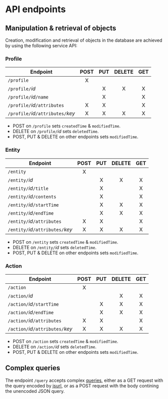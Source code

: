 # API endpoints

## Manipulation & retrieval of objects

Creation, modification and retrieval of objects in the database are achieved by using the following service API:

### Profile

| Endpoint                           | POST | PUT | DELETE | GET |
| ---------------------------------- |:----:|:---:|:------:|:---:|
| `/profile`                         | X    |     |        |     |
| `/profile/`*id*                    |      | X   | X      | X   |
| `/profile/`*id*`/name`             |      | X   |        | X   |
| `/profile/`*id*`/attributes`       | X    | X   |        | X   |
| `/profile/`*id*`/attributes/`*key* | X    | X   | X      | X   |

- POST on `/profile` sets `createdTime` & `modifiedTime`.
- DELETE on `/profile/`*id* sets `deletedTime`.
- POST, PUT & DELETE on other endpoints sets `modifiedTime`.

### Entity

| Endpoint                           | POST | PUT | DELETE | GET |
| ---------------------------------- |:----:|:---:|:------:|:---:|
| `/entity`                          | X    |     |        |     |
| `/entity/`*id*                     |      | X   | X      | X   |
| `/entity/`*id*`/title`             |      | X   |        | X   |
| `/entity/`*id*`/contents`          |      | X   |        | X   |
| `/entity/`*id*`/startTime`         |      | X   | X      | X   |
| `/entity/`*id*`/endTime`           |      | X   | X      | X   |
| `/entity/`*id*`/attributes`        | X    | X   |        | X   |
| `/entity/`*id*`/attributes/`*key*  | X    | X   | X      | X   |

- POST on `/entity` sets `createdTime` & `modifiedTime`.
- DELETE on `/entity/`*id* sets `deletedTime`.
- POST, PUT & DELETE on other endpoints sets `modifiedTime`.

### Action

| Endpoint                           | POST | PUT | DELETE | GET |
| ---------------------------------- |:----:|:---:|:------:|:---:|
| `/action`                          | X    |     |        |     |
| `/action/`*id*                     |      |     | X      | X   |
| `/action/`*id*`/startTime`         |      | X   | X      | X   |
| `/action/`*id*`/endTime`           |      | X   | X      | X   |
| `/action/`*id*`/attributes`        | X    | X   |        | X   |
| `/action/`*id*`/attributes/`*key*  | X    | X   | X      | X   |

- POST on `/action` sets `createdTime` & `modifiedTime`.
- DELETE on `/action/`*id* sets `deletedTime`.
- POST, PUT & DELETE on other endpoints sets `modifiedTime`.

## Complex queries

The endpoint `/query` accepts complex [queries](query-language.md), either as a GET request with the query encoded by [jsurl](https://www.npmjs.com/package/jsurl), or as a POST request with the body contining the unencoded JSON query.



